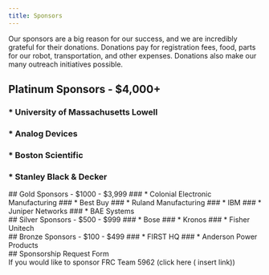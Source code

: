 ```yaml
---
title: Sponsors
---
```


Our sponsors are a big reason for our success, and we are incredibly grateful for their donations. Donations pay for registration fees, food, parts for our robot, transportation, and other expenses. Donations also make our many outreach initiatives possible.

## Platinum Sponsors - $4,000+
### * University of Massachusetts Lowell  
### * Analog Devices
### * Boston Scientific
### * Stanley Black & Decker
<div class="divider"></div>
## Gold Sponsors - $1000 - $3,999
### * Colonial Electronic Manufacturing
### * Best Buy
### * Ruland Manufacturing
### * IBM
### * Juniper Networks
### * BAE Systems
<div class="divider"></div>
## Silver Sponsors - $500 - $999
### * Bose
### * Kronos
### * Fisher Unitech  
<div class="divider"></div>
## Bronze Sponsors - $100 - $499
### * FIRST HQ
### * Anderson Power Products
<div class="divider"></div>
## Sponsorship Request Form
<div class="divider"></div>
If you would like to sponsor FRC Team 5962 
(click here ( insert link))

